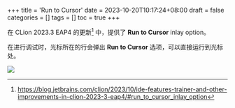 +++
title = 'Run to Cursor'
date = 2023-10-20T10:17:24+08:00
draft = false
categories = []
tags = []
toc = true
+++

在 CLion 2023.3 EAP4 的更新[^1] 中，提供了 **Run to Cursor** inlay option。

在进行调试时，光标所在的行会弹出 **Run to Cursor** 选项，可以直接运行到光标处。

![](https://blog.jetbrains.com/wp-content/uploads/2023/10/inlay_run_cursor.gif)

[^1]: https://blog.jetbrains.com/clion/2023/10/ide-features-trainer-and-other-improvements-in-clion-2023-3-eap4/#run_to_cursor_inlay_option
